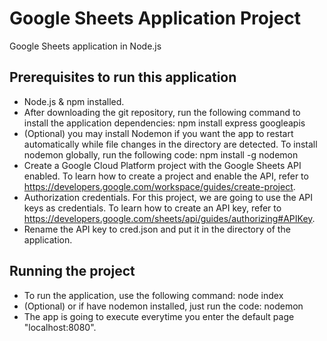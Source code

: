 # Google Sheets Application Project
Google Sheets application in Node.js

## Prerequisites to run this application
 - Node.js & npm installed.
 - After downloading the git repository, run the following command to install the application dependencies: 
    npm install express googleapis 
- (Optional) you may install Nodemon if you want the app to restart automatically while file changes in the directory are detected. To install nodemon globally, run the following code: 
    npm install -g nodemon
- Create a Google Cloud Platform project with the Google Sheets API enabled. To learn how to create a project and enable the API, refer to https://developers.google.com/workspace/guides/create-project.
- Authorization credentials. For this project, we are going to use the API keys as credentials. To learn how to create an API key, refer to https://developers.google.com/sheets/api/guides/authorizing#APIKey.
- Rename the API key to cred.json and put it in the directory of the application.

## Running the project
- To run the application, use the following command:
    node index
- (Optional) or if have nodemon installed, just run the code:
    nodemon
- The app is going to execute everytime you enter the default page "localhost:8080".
